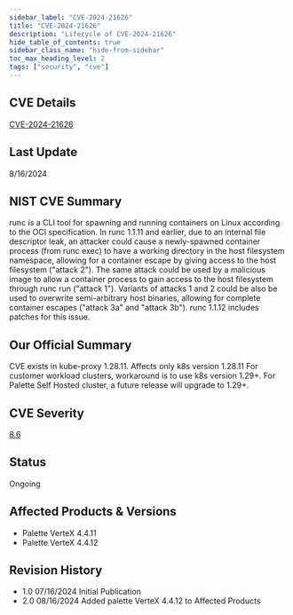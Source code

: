 ```yaml
---
sidebar_label: "CVE-2024-21626"
title: "CVE-2024-21626"
description: "Lifecycle of CVE-2024-21626"
hide_table_of_contents: true
sidebar_class_name: "hide-from-sidebar"
toc_max_heading_level: 2
tags: ["security", "cve"]
---
```


## CVE Details

[CVE-2024-21626](https://nvd.nist.gov/vuln/detail/CVE-2024-21626)

## Last Update

8/16/2024

## NIST CVE Summary

runc is a CLI tool for spawning and running containers on Linux according to the OCI specification. In runc 1.1.11 and
earlier, due to an internal file descriptor leak, an attacker could cause a newly-spawned container process (from runc
exec) to have a working directory in the host filesystem namespace, allowing for a container escape by giving access to
the host filesystem ("attack 2"). The same attack could be used by a malicious image to allow a container process to
gain access to the host filesystem through runc run ("attack 1"). Variants of attacks 1 and 2 could be also be used to
overwrite semi-arbitrary host binaries, allowing for complete container escapes ("attack 3a" and "attack 3b"). runc
1.1.12 includes patches for this issue.

## Our Official Summary

CVE exists in kube-proxy 1.28.11. Affects only k8s version 1.28.11 For customer workload clusters, workaround is to use
k8s version 1.29+. For Palette Self Hosted cluster, a future release will upgrade to 1.29+.

## CVE Severity

[8.6](https://nvd.nist.gov/vuln/detail/CVE-2024-21626)

## Status

Ongoing

## Affected Products & Versions
* Palette VerteX 4.4.11
* Palette VerteX 4.4.12

## Revision History
* 1.0 07/16/2024 Initial Publication
* 2.0 08/16/2024 Added palette VerteX 4.4.12 to Affected Products
